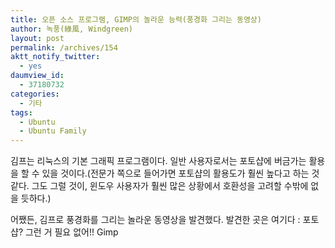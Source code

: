 ```yaml
---
title: 오픈 소스 프로그램, GIMP의 놀라운 능력(풍경화 그리는 동영상)
author: 녹풍(綠風, Windgreen)
layout: post
permalink: /archives/154
aktt_notify_twitter:
  - yes
daumview_id:
  - 37180732
categories:
  - 기타
tags:
  - Ubuntu
  - Ubuntu Family
---
```

김프는 리눅스의 기본 그래픽 프로그램이다. 일반 사용자로서는 포토샵에 버금가는 활용을 할 수 있을 것이다.(전문가 쪽으로 들어가면 포토샵의 활용도가 훨씬 높다고 하는 것 같다. 그도 그럴 것이, 윈도우 사용자가 훨씬 많은 상황에서 호환성을 고려할 수밖에 없을 듯하다.)

어쨌든, 김프로 풍경화를 그리는 놀라운 동영상을 발견했다. 발견한 곳은 여기다 : 포토샵? 그런 거 필요 없어!! Gimp

<div class="video-container">
  <div class="video-container__inner">
  </div>
</div>
